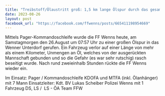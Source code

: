 ```yaml
---
title: "Treibstoff/Ölaustritt groß: 1,5 km lange Ölspur durch das gesamte Unterdorf"
date: 2023-08-26
layout: post
facebook_url: "https://facebook.com/ffwenns/posts/665411198954669"
---
```


Mittels Pager-Kommandoschleife wurde die FF Wenns heute, am Samstagmorgen den 26.August um 07:57 Uhr zu einer großen Ölspur in das Wenner Unterdorf gerufen. Ein Fahrzeug verlor auf einer Länge von mehr als einem Kilometer, Unmengen an Öl, welches von der ausgerückten Mannschaft gebunden und so die Gefahr (es war sehr rutschig) rasch beseitigt wurde. Nach rund zweieinhalb Stunden rückte die FF Wenns wieder ein. 

Im Einsatz:
 Pager / Kommandoschleife 
 KDOFA und MTFA (inkl. Ölanhänger) mit 7 Mann
 Einsatzleiter: Kdt. BV Lukas Scheiber
 Polizei Wenns mit 1 Fahrzeug
 DS, LS / ️ LS - ÖA Team FFW